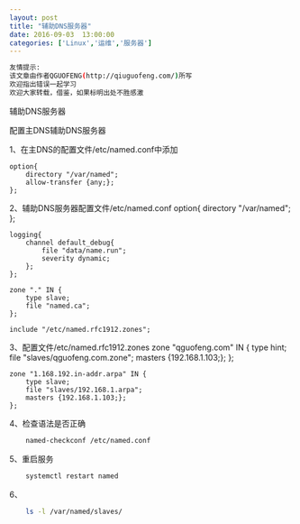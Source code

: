 ```yaml
---
layout: post
title: "辅助DNS服务器"
date: 2016-09-03  13:00:00
categories: ['Linux','运维','服务器']
---
```

```bash
友情提示:
该文章由作者QGUOFENG(http://qiuguofeng.com/)所写
欢迎指出错误一起学习
欢迎大家转载，借鉴，如果标明出处不胜感激
```
<!--more-->
辅助DNS服务器

配置主DNS辅助DNS服务器

1、在主DNS的配置文件/etc/named.conf中添加
<!--more-->
	option{
		directory "/var/named";
		allow-transfer {any;};
	};
2、辅助DNS服务器配置文件/etc/named.conf
	option{
		directory "/var/named";
	};
	
	logging{
		channel default_debug{
			file "data/name.run";
			severity dynamic;
		};
	};

	zone "." IN {
		type slave;
		file "named.ca";
	};

	include "/etc/named.rfc1912.zones";
3、配置文件/etc/named.rfc1912.zones
	zone "qguofeng.com" IN {
		type hint;
		file "slaves/qguofeng.com.zone";
		masters {192.168.1.103;};
	};

	zone "1.168.192.in-addr.arpa" IN {
		type slave;
		file "slaves/192.168.1.arpa";
		masters {192.168.1.103;};
	};
4、检查语法是否正确
```bash
	named-checkconf /etc/named.conf	
```
5、重启服务
```bash
	systemctl restart named
```
6、
```bash
	ls -l /var/named/slaves/
```

